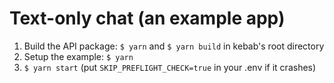 # Text-only chat (an example app)

1. Build the API package: `$ yarn` and `$ yarn build` in kebab's root directory
2. Setup the example: `$ yarn`
3. `$ yarn start` (put `SKIP_PREFLIGHT_CHECK=true` in your .env if it crashes)
